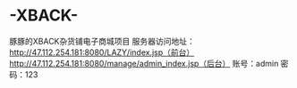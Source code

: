 # -XBACK-
豚豚的XBACK杂货铺电子商城项目
 服务器访问地址：http://47.112.254.181:8080/LAZY/index.jsp（前台）
                     http://47.112.254.181:8080/manage/admin_index.jsp（后台）
     账号：admin  密码：123

